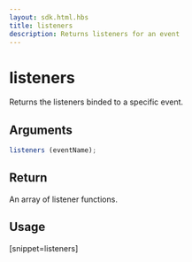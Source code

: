 ```yaml
---
layout: sdk.html.hbs
title: listeners
description: Returns listeners for an event
---
```


# listeners

Returns the listeners binded to a specific event.

## Arguments

```js
listeners (eventName);
```

## Return

An array of listener functions.

## Usage

[snippet=listeners]
